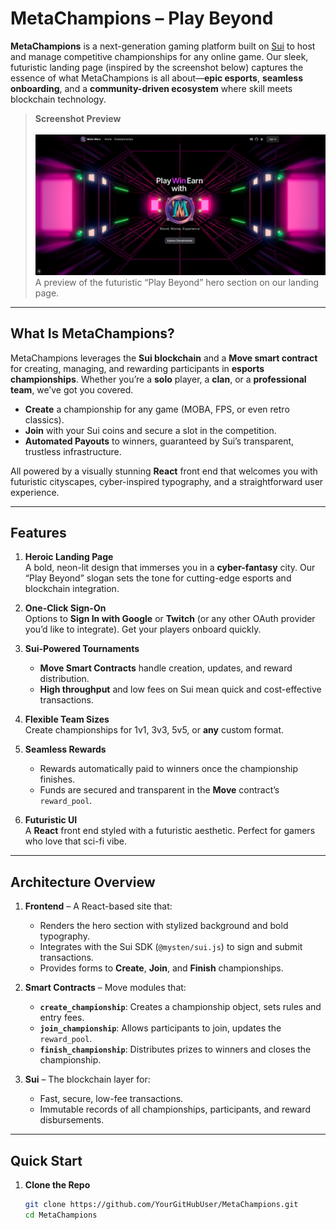 
# MetaChampions – Play Beyond

**MetaChampions** is a next-generation gaming platform built on [Sui](https://sui.io/) to host and manage competitive championships for any online game. Our sleek, futuristic landing page (inspired by the screenshot below) captures the essence of what MetaChampions is all about—**epic esports**, **seamless onboarding**, and a **community-driven ecosystem** where skill meets blockchain technology.



> **Screenshot Preview**  
> <br>
> <img src="https://github.com/denyskozak/meta-champios/blob/main/image.png" alt="MetaChampions screenshot" width="600" />
> <br>
> A preview of the futuristic “Play Beyond” hero section on our landing page.

---

## What Is MetaChampions?

MetaChampions leverages the **Sui blockchain** and a **Move smart contract** for creating, managing, and rewarding participants in **esports championships**. Whether you’re a **solo** player, a **clan**, or a **professional team**, we’ve got you covered.

- **Create** a championship for any game (MOBA, FPS, or even retro classics).
- **Join** with your Sui coins and secure a slot in the competition.
- **Automated Payouts** to winners, guaranteed by Sui’s transparent, trustless infrastructure.

All powered by a visually stunning **React** front end that welcomes you with futuristic cityscapes, cyber-inspired typography, and a straightforward user experience.

---

## Features

1. **Heroic Landing Page**  
   A bold, neon-lit design that immerses you in a **cyber-fantasy** city. Our “Play Beyond” slogan sets the tone for cutting-edge esports and blockchain integration.

2. **One-Click Sign-On**  
   Options to **Sign In with Google** or **Twitch** (or any other OAuth provider you’d like to integrate). Get your players onboard quickly.

3. **Sui-Powered Tournaments**
    - **Move Smart Contracts** handle creation, updates, and reward distribution.
    - **High throughput** and low fees on Sui mean quick and cost-effective transactions.

4. **Flexible Team Sizes**  
   Create championships for 1v1, 3v3, 5v5, or **any** custom format.

5. **Seamless Rewards**
    - Rewards automatically paid to winners once the championship finishes.
    - Funds are secured and transparent in the **Move** contract’s `reward_pool`.

6. **Futuristic UI**  
   A **React** front end styled with a futuristic aesthetic. Perfect for gamers who love that sci-fi vibe.

---

## Architecture Overview

1. **Frontend** – A React-based site that:
    - Renders the hero section with stylized background and bold typography.
    - Integrates with the Sui SDK (`@mysten/sui.js`) to sign and submit transactions.
    - Provides forms to **Create**, **Join**, and **Finish** championships.

2. **Smart Contracts** – Move modules that:
    - **`create_championship`**: Creates a championship object, sets rules and entry fees.
    - **`join_championship`**: Allows participants to join, updates the `reward_pool`.
    - **`finish_championship`**: Distributes prizes to winners and closes the championship.

3. **Sui** – The blockchain layer for:
    - Fast, secure, low-fee transactions.
    - Immutable records of all championships, participants, and reward disbursements.

---

## Quick Start

1. **Clone the Repo**
   ```bash
   git clone https://github.com/YourGitHubUser/MetaChampions.git
   cd MetaChampions
